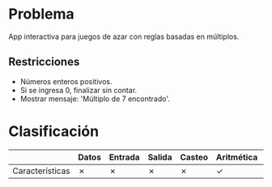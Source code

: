 # Problema

App interactiva para juegos de azar con reglas basadas en múltiplos.

## Restricciones

- Números enteros positivos.
- Si se ingresa 0, finalizar sin contar.
- Mostrar mensaje: 'Múltiplo de 7 encontrado'.

# Clasificación
|  | Datos | Entrada | Salida | Casteo | Aritmética | Relacionales | Lógicos | Condicionales | Ciclo | Matrices | Funciones |
|----------|-------|---------|--------|--------|------------|--------------|---------|---------------|-------|----------|-------------|
| Características | ✗ | ✗ | ✗ | ✗ | ✓ | ✗ | ✗ | ✗ | ✗ | ✗ | ✗ |
